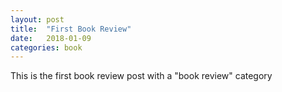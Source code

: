 ```yaml
---
layout: post
title:  "First Book Review"
date:   2018-01-09
categories: book
---
```


This is the first book review post with a "book review" category

